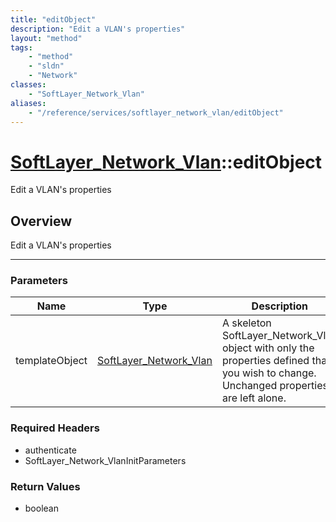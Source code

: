 ```yaml
---
title: "editObject"
description: "Edit a VLAN's properties"
layout: "method"
tags:
    - "method"
    - "sldn"
    - "Network"
classes:
    - "SoftLayer_Network_Vlan"
aliases:
    - "/reference/services/softlayer_network_vlan/editObject"
---
```

# [SoftLayer_Network_Vlan](/reference/services/SoftLayer_Network_Vlan)::editObject

Edit a VLAN's properties


## Overview 
Edit a VLAN's properties

-----

### Parameters 
|Name | Type | Description |
| --- | --- | --- |
|templateObject| <a href='/reference/datatypes/SoftLayer_Network_Vlan'>SoftLayer_Network_Vlan </a>| A skeleton SoftLayer_Network_Vlan object with only the properties defined that you wish to change. Unchanged properties are left alone.|


### Required Headers
* authenticate
* SoftLayer_Network_VlanInitParameters


### Return Values
* boolean




